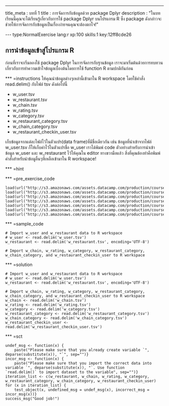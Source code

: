 --- 
title_meta  : บทที่ 1 
title       : การจัดการกับข้อมูลด้วย package Dplyr
description : "ในบทเรียนนี้คุณจะได้เรียนรู้เกี่ยวกับการใช้ package Dplyr บนโปรแกรม R ซึ่ง package ดังกล่าวจะช่วยให้การจัดการกับข้อมูลเป็นเรื่องง่ายจนคุณจะต้องตกใจ!"

--- type:NormalExercise lang:r xp:100 skills:1 key:12ff8cde26
## การนำข้อมูลเข้าสู่โปรแกรม R

ก่อนที่เราจะเริ่มลองใช้ package Dplyr ในการจัดการกับฐานข้อมูล เราจะมาเริ่มต้นด้วยการทบทวนเกี่ยวกับการทำความเข้าใจข้อมูลเบื้องต้นโดยการใช้ function R ตามปกติกันก่อน

*** =instructions
ให้คุณนำข้อมูลต่างๆเหล่านี้เข้ามาใน R workspace โดยใช้คำสั่ง read.delim() กับไฟล์ tsv ดังต่อไปนี้

- w_user.tsv
- w_restaurant.tsv
- w_chain.tsv
- w_rating.tsv
- w_category.tsv
- w\_restaurant\_category.tsv
- w\_chain\_category.tsv
- w\_restaurant\_checkin_user.tsv

เก็บข้อมูลจากแต่ละไฟล์ไว้ในตัวแปร(data frame)ที่มีชื่อเดียวกัน เช่น ข้อมูลที่นำเข้าจากไฟล์ w_user.tsv ก็ให้เก็บค่าไว้ในตัวแปรชื่อ w_user
เราได้พิมพ์ code ตัวอย่างสำหรับการนำเข้าข้อมูล w_user และ w_restaurant ไว้ให้คุณใน editor ทางขวามือแล้ว
สิ่งที่คุณต้องทำคือพิมพ์คำสั่งสำหรับนำข้อมูลื่นๆที่เหลือเข้ามาใน R workspace!

*** =hint

*** =pre_exercise_code
```{r}
load(url("http://s3.amazonaws.com/assets.datacamp.com/production/course_3635/datasets/w_category.tsv"))
load(url("http://s3.amazonaws.com/assets.datacamp.com/production/course_3635/datasets/w_chain.tsv"))
load(url("http://s3.amazonaws.com/assets.datacamp.com/production/course_3635/datasets/w_chain_category.tsv"))
load(url("http://s3.amazonaws.com/assets.datacamp.com/production/course_3635/datasets/w_rating.tsv"))
load(url("http://s3.amazonaws.com/assets.datacamp.com/production/course_3635/datasets/w_restaurant.tsv"))
load(url("http://s3.amazonaws.com/assets.datacamp.com/production/course_3635/datasets/w_restaurant_category.tsv"))
load(url("http://s3.amazonaws.com/assets.datacamp.com/production/course_3635/datasets/w_restaurant_checkin_user.tsv"))
```

*** =sample_code
```{r}
# Import w_user and w_restaurant data to R workspace
# w_user <- read.delim('w_user.tsv')
w_restaurant <- read.delim('w_restaurant.tsv', encoding='UTF-8')

# Import w_chain, w_rating, w_category, w_restaurant_category, w_chain_category, and w_restaurant_checkin_user to R workspace

```

*** =solution
```{r}
# Import w_user and w_restaurant data to R workspace
# w_user <- read.delim('w_user.tsv')
w_restaurant <- read.delim('w_restaurant.tsv', encoding='UTF-8')
		
# Import w_chain, w_rating, w_category, w_restaurant_category, w_chain_category, and w_restaurant_checkin_user to R workspace
w_chain <- read.delim('w_chain.tsv')
w_rating <- read.delim('w_rating.tsv')
w_category <- read.delim('w_category.tsv')
w_restaurant_category <- read.delim('w_restaurant_category.tsv')
w_chain_category <- read.delim('w_chain_category.tsv')
w_restaurant_checkin_user <- read.delim('w_restaurant_checkin_user.tsv')

```

*** =sct
```{r}
undef_msg <- function(x) {
	paste("Please make sure that you already create variable `", deparse(substitute(x)), "`", sep="")}
incor_msg <- function(x) {
	paste("Please make sure that you import the correct data into variable `", deparse(substitute(x)), "`. Use function 		`read.delim()` to import dataset to the variable", sep="")} 
iteration_list <- c(w_restaurant, w_chain, w_rating, w_category, w_restaurant_category, w_chain_category, w_restaurant_checkin_user)
for (x in iteration_list) {
	test_object(x, undefined_msg = undef_msg(x), incorrect_msg = incor_msg(x))}
success_msg("Good job!")
```

